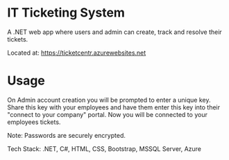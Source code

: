 # IT Ticketing System

A .NET web app where users and admin can create, track and resolve their tickets.

Located at: https://ticketcentr.azurewebsites.net

# Usage

On Admin account creation you will be prompted to enter a unique key. Share this key with your employees and have them enter this key into their "connect to your company" portal. Now you will be connected to your employees tickets.

Note: Passwords are securely encrypted.

Tech Stack: .NET, C#, HTML, CSS, Bootstrap, MSSQL Server, Azure
